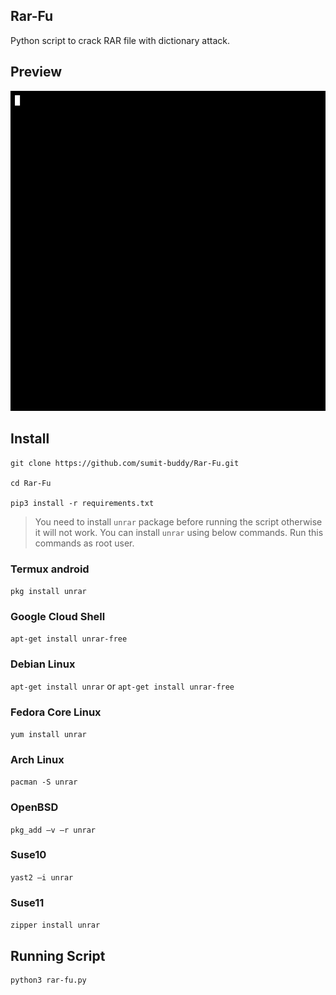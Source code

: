 ## Rar-Fu
Python script to crack RAR file with dictionary attack.

## Preview
![image](https://raw.githubusercontent.com/sumit-buddy/Rar-Fu/main/rar-fu.gif)

## Install
```
git clone https://github.com/sumit-buddy/Rar-Fu.git

cd Rar-Fu

pip3 install -r requirements.txt
```

> You need to install `unrar` package before running the script otherwise it will not work.
You can install `unrar` using below commands. Run this commands as root user.

### Termux android
```pkg install unrar```

### Google Cloud Shell 
```apt-get install unrar-free```

### Debian Linux
```apt-get install unrar```
or
```apt-get install unrar-free```

### Fedora Core Linux
```yum install unrar```

### Arch Linux
```pacman -S unrar```

### OpenBSD
```pkg_add –v –r unrar```

### Suse10 
```yast2 –i unrar```

### Suse11
```zipper install unrar```

## Running Script
```
python3 rar-fu.py
```
